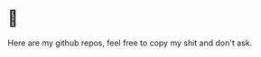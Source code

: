 # 👋
Here are my github repos, feel free to copy my shit and don't ask.

<!---
iamdanielbryant/iamdanielbryant is a ✨ special ✨ repository because its `README.md` (this file) appears on your GitHub profile.
You can click the Preview link to take a look at your changes.
--->
